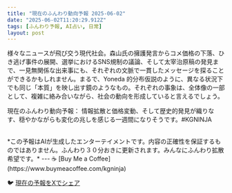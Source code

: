 ```yaml
---
title: "現在のふんわり動向予報 2025-06-02"
date: "2025-06-02T11:20:29.912Z"
tags: [ふんわり予報, AI占い, 日常]
layout: post
---
```



様々なニュースが飛び交う現代社会。森山氏の擁護発言からコメ価格の下落、ひき逃げ事件の展開、選挙におけるSNS規制の議論、そして太宰治原稿の発見まで、一見無関係な出来事にも、それぞれの文脈で一貫したメッセージを探ることができるかもしれません。まるで、Yoneda 的分布仮説のように、異なる状況下でも同じ「本質」を映し出す鏡のようなもの。それぞれの事象は、全体像の一部として、複雑に絡み合いながら、社会の動向を形成していると言えるでしょう。

現在のふんわり動向予報：
情報拡散と価格変動、そして歴史的発見が織りなす、穏やかながらも変化の兆しを感じる一週間になりそうです。#KGNINJA

<br>
*この予報はAIが生成したエンターテイメントです。内容の正確性を保証するものではありません。ふんわり３０分おきに更新されます。みんなにふんわり拡散希望です。*
---
☕️ [Buy Me a Coffee](https://www.buymeacoffee.com/kgninja)

🐦 [現在の予報をXでシェア](https://twitter.com/intent/tweet?text=%E7%8F%BE%E5%9C%A8%E3%81%AE%E3%81%B5%E3%82%93%E3%82%8F%E3%82%8A%E4%BA%88%E5%A0%B1%3A%20%E3%80%8C%E6%A7%98%E3%80%85%E3%81%AA%E3%83%8B%E3%83%A5%E3%83%BC%E3%82%B9%E3%81%8C%E9%A3%9B%E3%81%B3%E4%BA%A4%E3%81%86%E7%8F%BE%E4%BB%A3%E7%A4%BE%E4%BC%9A%E3%80%82%E3%80%8D%23KGNINJA%20%E7%B6%9A%E3%81%8D%E3%81%AF%E3%83%96%E3%83%AD%E3%82%B0%E3%81%A7%EF%BC%81%F0%9F%91%87&url=https%3A%2F%2Fkg-ninja.github.io%2FFunwariyoso%2F)
